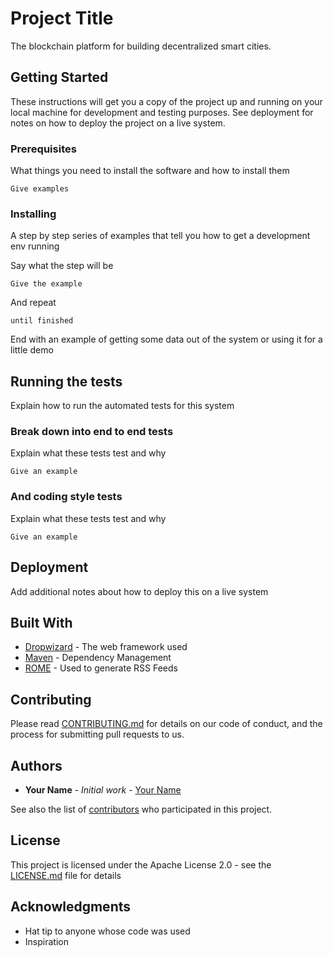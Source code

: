 # Project Title

The blockchain platform for building decentralized smart cities.

## Getting Started

These instructions will get you a copy of the project up and running on your local machine for development and testing purposes. See deployment for notes on how to deploy the project on a live system.

### Prerequisites

What things you need to install the software and how to install them

```
Give examples
```

### Installing

A step by step series of examples that tell you how to get a development env running

Say what the step will be

```
Give the example
```

And repeat

```
until finished
```

End with an example of getting some data out of the system or using it for a little demo

## Running the tests

Explain how to run the automated tests for this system

### Break down into end to end tests

Explain what these tests test and why

```
Give an example
```

### And coding style tests

Explain what these tests test and why

```
Give an example
```

## Deployment

Add additional notes about how to deploy this on a live system

## Built With

* [Dropwizard](http://www.dropwizard.io/1.0.2/docs/) - The web framework used
* [Maven](https://maven.apache.org/) - Dependency Management
* [ROME](https://rometools.github.io/rome/) - Used to generate RSS Feeds

## Contributing

Please read [CONTRIBUTING.md](./CONTRIBUTING.md) for details on our code of conduct, and the process for submitting pull requests to us.

## Authors

* **Your Name** - *Initial work* - [Your Name](https://github.com/username)

See also the list of [contributors](https://github.com/tradeport/tradeport-web/contributors) who participated in this project.

## License

This project is licensed under the Apache License 2.0 - see the [LICENSE.md](LICENSE.md) file for details

## Acknowledgments

* Hat tip to anyone whose code was used
* Inspiration

